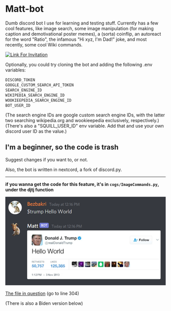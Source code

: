 # Matt-bot
Dumb discord bot I use for learning and testing stuff.
Currently has a few cool features, like image search, some image manipulation (for making caption and demotivational poster memes), a (sorta) coinflip, an autoreact for the word "Ratio", the infamous "Hi xyz, I'm Dad!" joke, and most recently, some cool Wiki commands.

[![Link For Invitation](https://img.shields.io/badge/Invite%20to%20Your%20server-7289DA?style=for-the-badge&logo=discord&logoColor=white)](https://discord.com/api/oauth2/authorize?client_id=837011037894737951&permissions=414464732224&scope=applications.commands%20bot)

Optionally, you could try cloning the bot and adding the following .env variables:
```
DISCORD_TOKEN
GOOGLE_CUSTOM_SEARCH_API_TOKEN
SEARCH_ENGINE_ID
WIKIPEDIA_SEARCH_ENGINE_ID
WOOKIEEPEDIA_SEARCH_ENGINE_ID
BOT_USER_ID
```
(The search engine IDs are google custom search engine IDs, with the latter two searching wikipedia.org and wookieepedia exclusively, respectively.)
(There's also a "SQUILL_USER_ID" env variable. Add that and use your own discord user ID as the value.)

## I'm a beginner, so the code is trash

Suggest changes if you want to, or not.

Also, the bot is written in nextcord, a fork of discord.py.

***
**if you wanna get the code for this feature, it's in ```cogs/ImageCommands.py```, under the djtj function**

<img src = "https://github.com/Bezbakri/Matt-bot/blob/main/assets/trump_tweet_example.png?raw=true" alt = "trump tweet example">

[The file in question](cogs/ImageCommands.py#L304) (go to line 304)

(There is also a Biden version below)